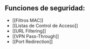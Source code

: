 ## Funciones de seguridad:
- [[Filtros MAC]]
- [[Listas de Control de Acceso]]
- [[URL Filtering]]
- [[VPN Pass-Through]]
- [[Port Redirection]]